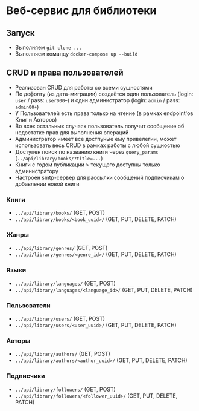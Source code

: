 #  Веб-сервис для библиотеки

## Запуск

* Выполняем `git clone ...`
* Выполняем команду `docker-compose up --build`

## CRUD и права пользователей

* Реализован CRUD для работы со всеми сущностями
* По дефолту (из дата-миграции) создаётся один пользователь (login: `user` / pass: `user000+`) и один администратор (login: `admin` / pass: `admin00+`)
* У Пользователей есть права только на чтение (в рамках endpoint'ов Книг и Авторов)
* Во всех остальных случаях пользователь получит сообщение об недостатке прав для выполнения операций
* Администратор имеет все достпуные ему привелегии, может использовать весь CRUD в рамках работы с любой сущностью
* Доступен поиск по названию книги через `query_params` (`../api/library/books/?title=...`)
* Книги с годом публикации > текущего доступны только администратору
* Настроен smtp-сервер для рассылки сообщений подписчикам о добавлении новой книги

### Книги
* `../api/library/books/` (GET, POST)
* `../api/library/books/<book_uuid>/` (GET, PUT, DELETE, PATCH)

### Жанры
* `../api/library/genres/` (GET, POST)
* `../api/library/genres/<genre_id>/` (GET, PUT, DELETE, PATCH)

### Языки
* `../api/library/languages/` (GET, POST)
* `../api/library/languages/<language_id>/` (GET, PUT, DELETE, PATCH)

### Пользователи
* `../api/library/users/` (GET, POST)
* `../api/library/users/<user_uuid>/` (GET, PUT, DELETE, PATCH)

### Авторы
* `../api/library/authors/` (GET, POST)
* `../api/library/authors/<author_uuid>/` (GET, PUT, DELETE, PATCH)

### Подписчики
* `../api/library/followers/` (GET, POST)
* `../api/library/followers/<follower_uuid>/` (GET, PUT, DELETE, PATCH)
